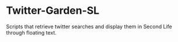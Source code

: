 Twitter-Garden-SL
=================

Scripts that retrieve twitter searches and display them in Second Life through floating text.
